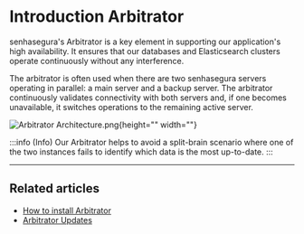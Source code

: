 # Introduction Arbitrator

senhasegura's Arbitrator is a key element in supporting our application's high availability. It ensures that our databases and Elasticsearch clusters operate continuously without any interference.

The arbitrator is often used when there are two senhasegura servers operating in parallel: a main server and a backup server. The arbitrator continuously validates connectivity with both servers and, if one becomes unavailable, it switches operations to the remaining active server.


![Arbitrator Architecture.png](https://cdn.document360.io/5a1d58df-64ce-42a2-8b23-688477d32f33/Images/Documentation/Arbitrator%20Architecture.png){height="" width=""}

:::info (Info)
Our Arbitrator helps to avoid a split-brain scenario where one of the two instances fails to identify which data is the most up-to-date.
:::

---
## Related articles

- [How to install Arbitrator](/v3-33/docs/arbitrator-installation)
- [Arbitrator Updates](/v3-33/docs/arbitrator-update)